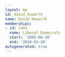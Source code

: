 ```yaml
---
layout: mp
id: david_howarth
name: David Howarth
memberships:
- id: ldem
  name: Liberal Democrats
  start: '2005-06-28'
  end: '2010-03-30'
autogenerated: true
---
```

